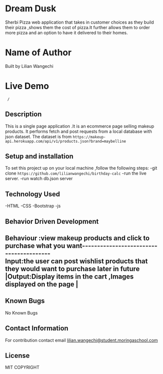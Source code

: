 # Dream Dusk
Sherbi Pizza web application that takes in customer choices as they build their pizza ,shows them the cost of pizza.It further allows them to order more pizza and an option to have it delivered to their homes.

# Name of Author
Built by Lilian Wangechi

# Live Demo
` /`

## Description
This is a single page application .It is an ecommerce page selling makeup products.
It performs fetch and post requests from a local database with json dataset.
The dataset is from `https://makeup-api.herokuapp.com/api/v1/products.json?brand=maybelline `



## Setup and installation
To set this project up on your local machine ,follow the following steps:
-git clone `https://github.com/lilianwangechi/birthday-calc`
-run the live server. 
-run watch db.json server

## Technology Used
-HTML
-CSS
-Bootstrap
-js
## Behavior Driven Development
Behaviour :view makeup products and click to purchase what you want----------------------------------------              
Input:the user can post wishlist products that they would want to purchase later in future      
|Output:Display items in the cart ,Images displayed on the page          |
--------------------     
 
## Known Bugs
No Known Bugs 


## Contact Information
For contribution contact email lilian.wangechi@student.moringaschool.com


## License
MIT
COPYRIGHT